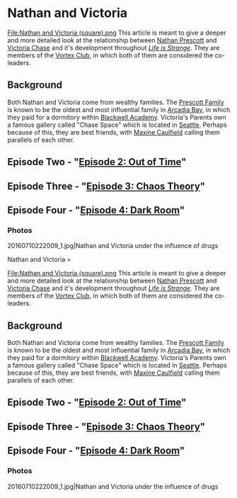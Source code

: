 #  Nathan and Victoria 

[File:Nathan and Victoria (square).png](right.md)
This article is meant to give a deeper and more detailed look at the relationship between [Nathan Prescott](nathan_prescott.md) and [Victoria Chase](victoria_chase.md) and it's development throughout *[Life is Strange](life_is_strange.md)*. They are members of the [Vortex Club](vortex_club.md), in which both of them are considered the co-leaders.

##  Background 
Both Nathan and Victoria come from wealthy families. The [Prescott Family](prescott_family.md) is known to be the oldest and most influential family in [Arcadia Bay](arcadia_bay.md), in which they paid for a dormitory within [Blackwell Academy](blackwell_academy.md). Victoria's Parents own a famous gallery called "Chase Space" which is located in [Seattle](seattle.md). Perhaps because of this, they are best friends, with [Maxine Caulfield](max_caulfield.md) calling them parallels of each other.

##  Episode Two - "[Episode 2: Out of Time](out_of_time.md)" 

##  Episode Three - "[Episode 3: Chaos Theory](chaos_theory.md)" 

##  Episode Four - "[Episode 4: Dark Room](dark_room.md)" 

###  Photos 

20160710222009_1.jpg|Nathan and Victoria under the influence of drugs

 Nathan and Victoria =

[File:Nathan and Victoria (square).png](right.md)
This article is meant to give a deeper and more detailed look at the relationship between [Nathan Prescott](nathan_prescott.md) and [Victoria Chase](victoria_chase.md) and it's development throughout *[Life is Strange](life_is_strange.md)*. They are members of the [Vortex Club](vortex_club.md), in which both of them are considered the co-leaders.

##  Background 
Both Nathan and Victoria come from wealthy families. The [Prescott Family](prescott_family.md) is known to be the oldest and most influential family in [Arcadia Bay](arcadia_bay.md), in which they paid for a dormitory within [Blackwell Academy](blackwell_academy.md). Victoria's Parents own a famous gallery called "Chase Space" which is located in [Seattle](seattle.md). Perhaps because of this, they are best friends, with [Maxine Caulfield](max_caulfield.md) calling them parallels of each other.

##  Episode Two - "[Episode 2: Out of Time](out_of_time.md)" 

##  Episode Three - "[Episode 3: Chaos Theory](chaos_theory.md)" 

##  Episode Four - "[Episode 4: Dark Room](dark_room.md)" 

###  Photos 

20160710222009_1.jpg|Nathan and Victoria under the influence of drugs

